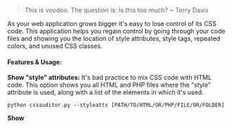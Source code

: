 
>This is voodoo. The question is: Is this too much?
~ Terry Davis

As your web application grows bigger it's easy to lose control of its CSS code. This application helps you regain control by going through your code files and showing you the location of style attributes, style tags, repeated colors, and unused CSS classes.

#### Features & Usage:

**Show "style" attributes:** It's bad practice to mix CSS code with HTML code. This option shows you all HTML and PHP files where the "style" attribute is used, along with a list of the elements in which it's used.
```
python cssauditor.py --styleatts [PATH/TO/HTML/OR/PHP/FILE/OR/FOLDER]
```

**Show <style> tags:** Using style tags isn't as problematic as using style attributes, but you still need at least to keep track of CSS code defined that way. This option shows you all HTML and PHP files in which the style tag is used.
```
python cssauditor.py --styletags [PATH/TO/HTML/OR/PHP/FILE/OR/FOLDER]
```

**Show Repeated colors:** CSS colors which are repeatedly used should be placed inside variables. This option shows you repeated colors and their occurence frequency. 
```
python cssauditor.py --colors [PATH/TO/CSS/FILE/OR/FOLDER]
```

**Show unused classes:** A common problem is that classes defined in CSS files sometimes end up being unused in HTML/PHP files. This option shows you the paths of CSS files that contain unused classes, along with the names of those classes.
```
python cssauditor.py --unused [PATH/TO/CSS/FILE/OR/FOLDER] [PATH/TO/HTML/OR/PHP/FILE/OR/FOLDER]
```

#### Notes:

1- HTML/PHP folders are searched recursively. CSS folders are NOT searched recursively.

2- Don't forget to put the path in double quotes if it contains spaces.

#### Status:

This Python application, while useful, is meant as a prototype for an application which I will write in C. The reason is that Python is relatively slow, and performance is crucial in an application of this type.

As a result, I haven't put as much effort as I could have into testing, refactoring, and optimization. And I also don't plan to add more features. 
